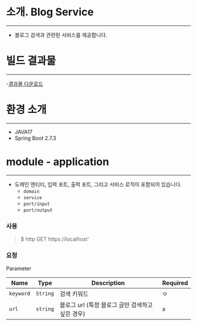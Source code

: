 # 소개. Blog Service
_______________________

- 블로그 검색과 관련된 서비스를 제공합니다.

# 빌드 결과물
________________________
-[결과물 다운로드](https://www.google.com)

# 환경 소개
___________________
- JAVA17
- Spring Boot 2.7.3

# module - application
______________________
- 도메인 엔티티, 입력 포트, 출력 포트, 그리고 서비스 로직이 포함되어 있습니다.
  - `domain`
  - `service`
  - `port/input`
  - `port/output`

### 사용
> $ http GET https://localhost'

### 요청
Parameter

| Name | Type | Description                    | Required |
|------|------|--------------------------------|-----------|
|`keyword` | `String` | 검색 키워드                         | ㅇ |
| `url`|`string`| 블로그 url (특정 블로그 글만 검색하고 싶은 경우) | x|

  